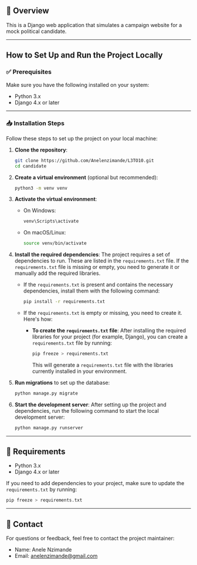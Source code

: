 ## 📖 Overview
This is a Django web application that simulates a campaign website for a mock political candidate.

---

## How to Set Up and Run the Project Locally

### ✅ Prerequisites
Make sure you have the following installed on your system:
- Python 3.x
- Django 4.x or later

---

### 📥 Installation Steps

Follow these steps to set up the project on your local machine:

1. **Clone the repository**:
   ```bash
   git clone https://github.com/Anelenzimande/L3TO10.git
   cd candidate
   ```

2. **Create a virtual environment** (optional but recommended):
   ```bash
   python3 -m venv venv
   ```

3. **Activate the virtual environment**:
   - On Windows:
     ```bash
     venv\Scripts\activate
     ```
   - On macOS/Linux:
     ```bash
     source venv/bin/activate
     ```

4. **Install the required dependencies**:
   The project requires a set of dependencies to run. These are listed in the `requirements.txt` file. If the `requirements.txt` file is missing or empty, you need to generate it or manually add the required libraries.

   - If the `requirements.txt` is present and contains the necessary dependencies, install them with the following command:
     ```bash
     pip install -r requirements.txt
     ```

   - If the `requirements.txt` is empty or missing, you need to create it. Here's how:

     - **To create the `requirements.txt` file**:
       After installing the required libraries for your project (for example, Django), you can create a `requirements.txt` file by running:
       ```bash
       pip freeze > requirements.txt
       ```
       This will generate a `requirements.txt` file with the libraries currently installed in your environment.

5. **Run migrations** to set up the database:
   ```bash
   python manage.py migrate
   ```

6. **Start the development server**:
   After setting up the project and dependencies, run the following command to start the local development server:
   ```bash
   python manage.py runserver
   ```

---

## 📄 Requirements

- Python 3.x
- Django 4.x or later

If you need to add dependencies to your project, make sure to update the `requirements.txt` by running:
```bash
pip freeze > requirements.txt
```

---

## 📧 Contact

For questions or feedback, feel free to contact the project maintainer:
- Name: Anele Nzimande
- Email: anelenzimande@gmail.com
